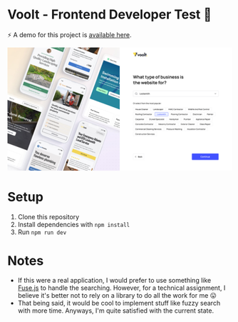 # Voolt - Frontend Developer Test 📲

⚡ A demo for this project is [available here](https://voolt.doceazedo.com).

![](screenshot.jpg)

# Setup

1. Clone this repository
2. Install dependencies with `npm install`
3. Run `npm run dev`

# Notes

- If this were a real application, I would prefer to use something like [Fuse.js](https://www.fusejs.io) to handle the searching. However, for a technical assignment, I believe it's better not to rely on a library to do all the work for me 😛
- That being said, it would be cool to implement stuff like fuzzy search with more time. Anyways, I'm quite satisfied with the current state.
